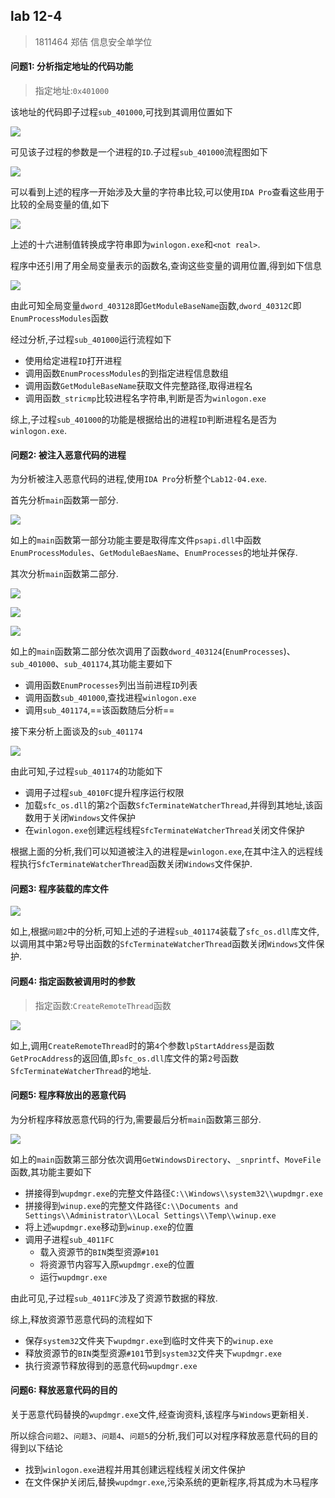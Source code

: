 ## lab 12-4

> 1811464 郑佶 信息安全单学位

#### 问题1: 分析指定地址的代码功能

> 指定地址:`0x401000`

该地址的代码即子过程`sub_401000`,可找到其调用位置如下

![](../IMG/LAB12-4-3.png)

可见该子过程的参数是一个进程的`ID`.子过程`sub_401000`流程图如下

![](../IMG/LAB12-4-1.png)

可以看到上述的程序一开始涉及大量的字符串比较,可以使用`IDA Pro`查看这些用于比较的全局变量的值,如下

![](../IMG/LAB12-4-2.png)

上述的十六进制值转换成字符串即为`winlogon.exe`和`<not real>`.

程序中还引用了用全局变量表示的函数名,查询这些变量的调用位置,得到如下信息

![](../IMG/LAB12-4-4.png)

由此可知全局变量`dword_403128`即`GetModuleBaseName`函数,`dword_40312C`即`EnumProcessModules`函数

经过分析,子过程`sub_401000`运行流程如下

- 使用给定进程`ID`打开进程
- 调用函数`EnumProcessModules`的到指定进程信息数组
- 调用函数`GetModuleBaseName`获取文件完整路径,取得进程名
- 调用函数`_stricmp`比较进程名字符串,判断是否为`winlogon.exe`

综上,子过程`sub_401000`的功能是根据给出的进程`ID`判断进程名是否为`winlogon.exe`.



#### 问题2: 被注入恶意代码的进程

为分析被注入恶意代码的进程,使用`IDA Pro`分析整个`Lab12-04.exe`.

首先分析`main`函数第一部分.

![](../IMG/LAB12-4-6.png)

如上的`main`函数第一部分功能主要是取得库文件`psapi.dll`中函数`EnumProcessModules`、`GetModuleBaesName`、`EnumProcesses`的地址并保存.

其次分析`main`函数第二部分.

![](../IMG/LAB12-4-7.png)

![](../IMG/LAB12-4-8.png)

![](../IMG/LAB12-4-9.png)

如上的`main`函数第二部分依次调用了函数`dword_403124`(`EnumProcesses`)、`sub_401000`、`sub_401174`,其功能主要如下

- 调用函数`EnumProcesses`列出当前进程`ID`列表
- 调用函数`sub_401000`,查找进程`winlogon.exe`
- 调用`sub_401174`,==该函数随后分析==

接下来分析上面谈及的`sub_401174`

![](../IMG/LAB12-4-11.png)

由此可知,子过程`sub_401174`的功能如下

- 调用子过程`sub_4010FC`提升程序运行权限
- 加载`sfc_os.dll`的第`2`个函数`SfcTerminateWatcherThread`,并得到其地址,该函数用于关闭`Windows`文件保护
- 在`winlogon.exe`创建远程线程`SfcTerminateWatcherThread`关闭文件保护

根据上面的分析,我们可以知道被注入的进程是`winlogon.exe`,在其中注入的远程线程执行`SfcTerminateWatcherThread`函数关闭`Windows`文件保护.



#### 问题3: 程序装载的库文件

![](../IMG/LAB12-4-12.png)

如上,根据`问题2`中的分析,可知上述的子进程`sub_401174`装载了`sfc_os.dll`库文件,以调用其中第`2`号导出函数的`SfcTerminateWatcherThread`函数关闭`Windows`文件保护.



#### 问题4: 指定函数被调用时的参数

> 指定函数:`CreateRemoteThread`函数

![](../IMG/LAB12-4-13.png)

如上,调用`CreateRemoteThread`时的第`4`个参数`lpStartAddress`是函数`GetProcAddress`的返回值,即`sfc_os.dll`库文件的第`2`号函数`SfcTerminateWatcherThread`的地址.



#### 问题5: 程序释放出的恶意代码

为分析程序释放恶意代码的行为,需要最后分析`main`函数第三部分.

![](../IMG/LAB12-4-10.png)

如上的`main`函数第三部分依次调用`GetWindowsDirectory`、`_snprintf`、`MoveFile`函数,其功能主要如下

- 拼接得到`wupdmgr.exe`的完整文件路径`C:\\Windows\\system32\\wupdmgr.exe`
- 拼接得到`winup.exe`的完整文件路径`C:\\Documents and Settings\\Administrator\\Local Settings\\Temp\\winup.exe`
- 将上述`wupdmgr.exe`移动到`winup.exe`的位置
- 调用子进程`sub_4011FC`
  - 载入资源节的`BIN`类型资源`#101`
  - 将资源节内容写入原`wupdmgr.exe`的位置
  - 运行`wupdmgr.exe`

由此可见,子过程`sub_4011FC`涉及了资源节数据的释放.

综上,释放资源节恶意代码的流程如下

- 保存`system32`文件夹下`wupdmgr.exe`到临时文件夹下的`winup.exe`
- 释放资源节的`BIN`类型资源`#101`节到`system32`文件夹下`wupdmgr.exe`
- 执行资源节释放得到的恶意代码`wupdmgr.exe`



#### 问题6: 释放恶意代码的目的

关于恶意代码替换的`wupdmgr.exe`文件,经查询资料,该程序与`Windows`更新相关.

所以综合`问题2`、`问题3`、`问题4`、`问题5`的分析,我们可以对程序释放恶意代码的目的得到以下结论

- 找到`winlogon.exe`进程并用其创建远程线程关闭文件保护
- 在文件保护关闭后,替换`wupdmgr.exe`,污染系统的更新程序,将其成为木马程序

